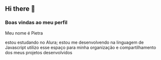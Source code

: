 ## Hi there 👋

### Boas vindas ao meu perfil 

Meu nome é Pietra

estou estudando no Alura;
estou me desenvolvendo na linguagem de Javascript
utilizo esse espaço para minha organização e compartilhamento dos meus projetos desenvolvidos 
